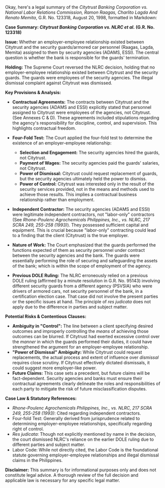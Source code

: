 Okay, here's a legal summary of the *Citytrust Banking Corporation vs. National Labor Relations Commission, Ramon Raagas, Charlito Lagda And Renato Memita*, G.R. No. 123318, August 20, 1998, formatted in Markdown:

**Case Summary: *Citytrust Banking Corporation vs. NLRC et al.* (G.R. No. 123318)**

**Issue:** Whether an employer-employee relationship existed between Citytrust and the security guards/armored car personnel (Raagas, Lagda, Memita) assigned to them by security agencies (ADAMS, ESSI). The central question is whether the bank is responsible for the guards' termination.

**Holding:**  The Supreme Court reversed the NLRC decision, holding that no employer-employee relationship existed between Citytrust and the security guards. The guards were employees of the security agencies. The illegal dismissal complaint against Citytrust was dismissed.

**Key Provisions & Analysis:**

*   **Contractual Agreements:**  The contracts between Citytrust and the security agencies (ADAMS and ESSI) explicitly stated that personnel assigned to Citytrust were employees of the agencies, not Citytrust. (See Annexes C & D). These agreements included stipulations regarding the agency's responsibility for discipline, control, and supervision. This highlights contractual freedom.
*   **Four-Fold Test:** The Court applied the four-fold test to determine the existence of an employer-employee relationship:
    *   **Selection and Engagement:** The security agencies hired the guards, not Citytrust.
    *   **Payment of Wages:** The security agencies paid the guards' salaries, not Citytrust.
    *   **Power of Dismissal:**  Citytrust could request replacement of guards, but the security agencies ultimately held the power to dismiss.
    *   **Power of Control:** Citytrust was interested only in the result of the security services provided, not in the means and methods used to achieve those results. This implies a contractual business relationship rather than employment.

*   **Independent Contractor:** The security agencies (ADAMS and ESSI) were legitimate independent contractors, not "labor-only" contractors (See *Rhone-Poulenc Agrochemicals Philippines, Inc., vs. NLRC, 217 SCRA 249, 255-258 (1993)*). They possessed sufficient capital and equipment. This is crucial because "labor-only" contracting could lead to a finding that the client (Citytrust) is the true employer.
*   **Nature of Work:** The Court emphasized that the guards performed the functions expected of them as security personnel under contract between the security agencies and the bank. The guards were essentially performing the role of securing and safeguarding the assets of the bank; which is within the scope of employment of the agency.

*   **Previous DOLE Ruling:** The NLRC erroneously relied on a previous DOLE ruling (affirmed by a minute resolution in G.R. No. 95143) involving different security guards from a different agency (PSVSIA) who were drivers of armored cars, not security personnel of the bank, in a certification election case. That case did not involve the present parties or the specific issues at hand. The principle of *res judicata* does not apply due to the difference in parties and subject matter.

**Potential Risks & Contentious Clauses:**

*   **Ambiguity in "Control":** The line between a client specifying desired outcomes and improperly controlling the *means* of achieving those outcomes can be blurred. If Citytrust had exerted excessive control over the *manner* in which the guards performed their duties, it could have strengthened the argument for an employer-employee relationship.
*   **"Power of Dismissal" Ambiguity:** While Citytrust could request replacements, the actual process and extent of influence over *dismissal* requires close scrutiny. If Citytrust effectively dictated dismissals, it could suggest more employer-like power.
*   **Future Claims:** This case sets a precedent, but future claims will be fact-dependent. Security agencies and banks must ensure their contractual agreements clearly delineate the roles and responsibilities of each party to mitigate the risk of future misclassification disputes.

**Case Law & Statutory References:**

*   *Rhone-Poulenc Agrochemicals Philippines, Inc., vs. NLRC, 217 SCRA 249, 255-258 (1993)*:  Cited regarding independent contractors.
*   Four-fold Test: Generally derived from jurisprudence related to determining employer-employee relationships, specifically regarding right of control.
*   *Res judicata*: Though not explicitly mentioned by name in the decision, the court dismissed NLRC's reliance on the earlier DOLE ruling due to different parties and subject matter.
*   Labor Code: While not directly cited, the Labor Code is the foundational statute governing employer-employee relationships and illegal dismissal claims in the Philippines.

**Disclaimer:** This summary is for informational purposes only and does not constitute legal advice. A thorough review of the full decision and applicable law is necessary for any specific legal matter.
